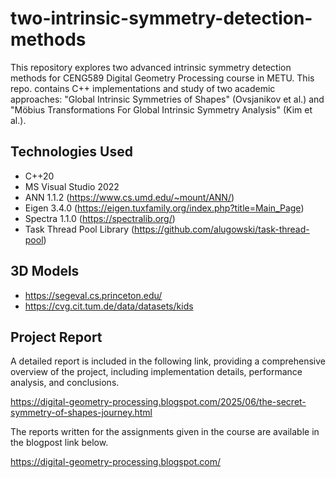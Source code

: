 # two-intrinsic-symmetry-detection-methods
This repository explores two advanced intrinsic symmetry detection methods for CENG589 Digital Geometry Processing course in METU. This repo. contains C++ implementations and study of two academic approaches: "Global Intrinsic Symmetries of Shapes" (Ovsjanikov et al.) and "Möbius Transformations For Global Intrinsic Symmetry Analysis" (Kim et al.).

## Technologies Used

*   C++20
*   MS Visual Studio 2022
*   ANN 1.1.2 (https://www.cs.umd.edu/~mount/ANN/)
*   Eigen 3.4.0 (https://eigen.tuxfamily.org/index.php?title=Main_Page)
*   Spectra 1.1.0 (https://spectralib.org/)
*   Task Thread Pool Library (https://github.com/alugowski/task-thread-pool)

## 3D Models

*   https://segeval.cs.princeton.edu/
*   https://cvg.cit.tum.de/data/datasets/kids

## Project Report

A detailed report is included in the following link, providing a comprehensive overview of the project, including implementation details, performance analysis, and conclusions.

https://digital-geometry-processing.blogspot.com/2025/06/the-secret-symmetry-of-shapes-journey.html

The reports written for the assignments given in the course are available in the blogpost link below.

https://digital-geometry-processing.blogspot.com/
